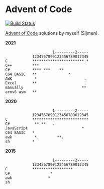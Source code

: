 Advent of Code
==============

[![Build Status](https://dev.azure.com/sjmulder/aoc/_apis/build/status/aoc?branchName=master)](https://dev.azure.com/sjmulder/aoc/_build/latest?definitionId=6&branchName=master)

[Advent of Code](https://www.adventofcode.com) solutions by myself (Sijmen).

**2021**

                         1---------2-----
                1234567890123456789012345
    C           ***********************.*
    C++         ***
    C#          **** ***    **
    C64 BASIC   **              *
    AWK          *                     .
    Excel       **                     .
    manually	                      **
    armv6 asm   **

**2020**

                         1---------2-----
                1234567890123456789012345
    C           *************************
    C#           ** **   .
    JavaScript                        *
    C64 BASIC   *
    awk          *.        **.
    sh          *

**2015**

                         1---------2-----
                1234567890123456789012345
    C           ******************
    C#                  *
    awk                *
    sh
